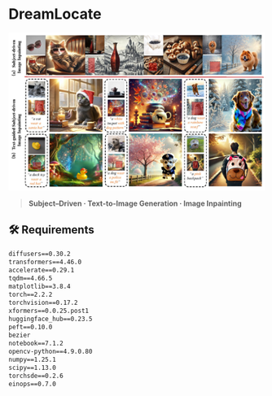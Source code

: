 # DreamLocate
![Screen](assets/Figure.jpg)

> **Subject–Driven · Text-to-Image Generation · Image Inpainting**  


## 🛠️ Requirements
```text
diffusers==0.30.2
transformers==4.46.0
accelerate==0.29.1
tqdm==4.66.5
matplotlib==3.8.4
torch==2.2.2
torchvision==0.17.2
xformers==0.0.25.post1
huggingface_hub==0.23.5
peft==0.10.0
bezier
notebook==7.1.2
opencv-python==4.9.0.80
numpy==1.25.1
scipy==1.13.0
torchsde==0.2.6
einops==0.7.0
```
